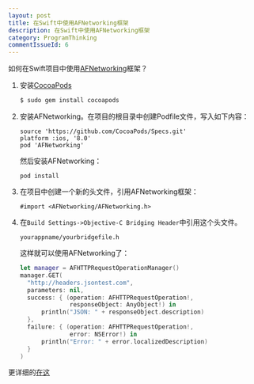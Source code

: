```yaml
---
layout: post
title: 在Swift中使用AFNetworking框架
description: 在Swift中使用AFNetworking框架
category: ProgramThinking
commentIssueId: 6
---
```


如何在Swift项目中使用[AFNetworking](https://github.com/AFNetworking/AFNetworking)框架？

1. 安装[CocoaPods](http://cocoapods.org/)

   ```sh
   $ sudo gem install cocoapods
   ```

2. 安装AFNetworking。在项目的根目录中创建Podfile文件，写入如下内容：

   ```
   source 'https://github.com/CocoaPods/Specs.git'
   platform :ios, '8.0'
   pod 'AFNetworking'
   ```

   然后安装AFNetworking：

   ```
   pod install
   ```

3. 在项目中创建一个新的头文件，引用AFNetworking框架：

   ```
   #import <AFNetworking/AFNetworking.h>
   ```

4. 在`Build Settings->Objective-C Bridging Header`中引用这个头文件。

   ```
   yourappname/yourbridgefile.h
   ```

   这样就可以使用AFNetworking了：

   ```swift
   let manager = AFHTTPRequestOperationManager()
   manager.GET(  
     "http://headers.jsontest.com",
     parameters: nil,
     success: { (operation: AFHTTPRequestOperation!,
                 responseObject: AnyObject!) in
         println("JSON: " + responseObject.description)
     },
     failure: { (operation: AFHTTPRequestOperation!,
                 error: NSError!) in
         println("Error: " + error.localizedDescription)
     }
   )
   ```

更详细的[在这](https://github.com/AFNetworking/AFNetworking/wiki/Getting-Started-with-AFNetworking)
